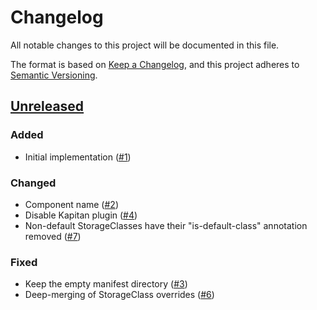 # Changelog
All notable changes to this project will be documented in this file.

The format is based on [Keep a Changelog](https://keepachangelog.com/en/1.0.0/),
and this project adheres to [Semantic Versioning](https://semver.org/spec/v2.0.0.html).

## [Unreleased]
### Added

- Initial implementation ([#1])

### Changed

- Component name ([#2])
- Disable Kapitan plugin ([#4])
- Non-default StorageClasses have their "is-default-class" annotation removed ([#7])

### Fixed

- Keep the empty manifest directory ([#3])
- Deep-merging of StorageClass overrides ([#6])

[Unreleased]: https://github.com/projectsyn/component-storageclass/compare/76db758a57b9dc33b95abf0a1bd7a21ce1ac185a...HEAD
[#1]: https://github.com/projectsyn/component-storageclass/pull/1
[#2]: https://github.com/projectsyn/component-storageclass/pull/2
[#3]: https://github.com/projectsyn/component-storageclass/pull/3
[#4]: https://github.com/projectsyn/component-storageclass/pull/4
[#6]: https://github.com/projectsyn/component-storageclass/pull/6
[#7]: https://github.com/projectsyn/component-storageclass/pull/7
